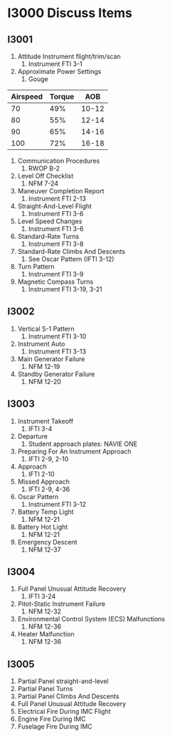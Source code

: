 # I3000 Discuss Items

## I3001

1. Attitude Instrument flight/trim/scan
    1. Instrument FTI 3-1
1. Approximate Power Settings
    1. Gouge

Airspeed    | Torque    | AOB
------------|-----------|------
70          | 49%       | 10-12
80          | 55%       | 12-14
90          | 65%       | 14-16
100         | 72%       | 16-18

1. Communication Procedures
    1. RWOP B-2
1. Level Off Checklist
    1. NFM 7-24
1. Maneuver Completion Report
    1. Instrument FTI 2-13
1. Straight-And-Level Flight
    1. Instrument FTI 3-6
1. Level Speed Changes
    1. Instrument FTI 3-6
1. Standard-Rate Turns
    1. Instrument FTI 3-8
1. Standard-Rate Climbs And Descents
    1. See Oscar Pattern (IFTI 3-12)
1. Turn Pattern
    1. Instrument FTI 3-9
1. Magnetic Compass Turns
    1. Instrument FTI 3-19, 3-21

## I3002

1. Vertical S-1 Pattern
    1. Instrument FTI 3-10
1. Instrument Auto
    1. Instrument FTI 3-13
1. Main Generator Failure
    1. NFM 12-19
1. Standby Generator Failure
    1. NFM 12-20

## I3003

1. Instrument Takeoff
    1. IFTI 3-4
1. Departure
    1. Student approach plates: NAVIE ONE
1. Preparing For An Instrument Approach
    1. IFTI 2-9, 2-10
1. Approach
    1. IFTI 2-10
1. Missed Approach
    1. IFTI 2-9, 4-36
1. Oscar Pattern
    1. Instrument FTI 3-12
1. Battery Temp Light
    1. NFM 12-21
1. Battery Hot Light
    1. NFM 12-21
1. Emergency Descent
    1. NFM 12-37

## I3004

1. Full Panel Unusual Attitude Recovery
    1. IFTI 3-24
1. Pitot-Static Instrument Failure
    1. NFM 12-32
1. Environmental Control System (ECS) Malfunctions
    1. NFM 12-36
1. Heater Malfunction
    1. NFM 12-36

## I3005

1. Partial Panel straight-and-level
1. Partial Panel Turns
1. Partial Panel Climbs And Descents
1. Full Panel Unusual Attitude Recovery
1. Electrical Fire During IMC Flight
1. Engine Fire During IMC
1. Fuselage Fire During IMC
